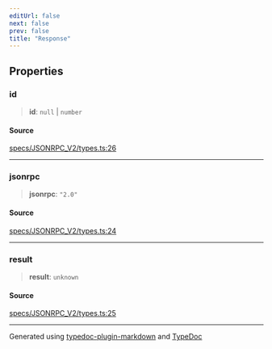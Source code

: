 ```yaml
---
editUrl: false
next: false
prev: false
title: "Response"
---
```


## Properties

### id

> **id**: `null` \| `number`

#### Source

[specs/JSONRPC\_V2/types.ts:26](https://github.com/dmdin/chord/blob/5f43e0e/src/specs/JSONRPC_V2/types.ts#L26)

***

### jsonrpc

> **jsonrpc**: `"2.0"`

#### Source

[specs/JSONRPC\_V2/types.ts:24](https://github.com/dmdin/chord/blob/5f43e0e/src/specs/JSONRPC_V2/types.ts#L24)

***

### result

> **result**: `unknown`

#### Source

[specs/JSONRPC\_V2/types.ts:25](https://github.com/dmdin/chord/blob/5f43e0e/src/specs/JSONRPC_V2/types.ts#L25)

***

Generated using [typedoc-plugin-markdown](https://www.npmjs.com/package/typedoc-plugin-markdown) and [TypeDoc](https://typedoc.org/)
